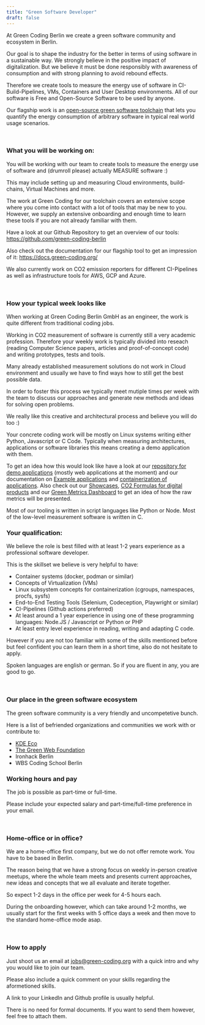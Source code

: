 ```yaml
---
title: "Green Software Developer"
draft: false
---
```


At Green Coding Berlin we create a green software community and ecosystem in Berlin. 

Our goal is to shape the industry for the better in terms of using software in a sustainable way.
We strongly believe in the positive impact of digitalization. But we believe it must be done responsibly with awareness of consumption and with strong planning to avoid rebound effects.

Therefore we create tools to measure the energy use of software in CI-Build-Pipelines, VMs, Containers and User Desktop environments.
All of our software is Free and Open-Source Software to be used by anyone.

Our flagship work is an [open-source green software toolchain](https://github.com/green-coding-berlin/green-metrics-tool) that lets you quantify the energy consumption of arbitrary software in typical real world usage scenarios.

&nbsp;

### What you will be working on:
You will be working with our team to create tools to measure the energy use of software and (drumroll please) actually MEASURE software :)

This may include setting up and measuring Cloud environments, build-chains, Virtual Machines and more.

The work at Green Coding for our toolchain covers an extensive scope where you come into contact with a lot of tools that may be new to you. However, we supply an extensive onboarding and enough time to learn these tools if you are not already familiar with them.

Have a look at our Github Repository to get an overview of our tools: https://github.com/green-coding-berlin 

Also check out the documentation for our flagship tool to get an impression of it: https://docs.green-coding.org/

We also currently work on CO2 emission reporters for different CI-Pipelines as well as infrastructure tools for AWS, GCP and Azure.

&nbsp;

### How your typical week looks like

When working at Green Coding Berlin GmbH as an engineer, the work is quite different from traditional coding jobs.

Working in CO2 measurement of software is currently still a very academic profession. Therefore your weekly work is typically divided into reseach (reading Computer Science papers, articles and proof-of-concept code) and writing prototypes, tests and tools.

Many already established measurement solutions do not work in Cloud environment and usually we have to find ways how to still get the best possible data.

In order to foster this process we typically meet mutiple times per week with the team to discuss our approaches and generate new methods and ideas for solving open problems.

We really like this creative and architectural process and believe you will do too :)

Your concrete coding work will be mostly on Linux systems writing either Python, Javascript or C Code. 
Typically when measuring architectures, applications or software libraries this means creating a demo application with them.

To get an idea how this would look like have a look at our [repository for demo applications](https://github.com/green-coding-berlin/example-applications) (mostly web applications at the moment) and our documentation on [Example applications](https://docs.green-coding.org/docs/prologue/example-applications/) and [containerization of applications](https://docs.green-coding.org/docs/measuring/containerizing-applications/).
Also check out our [Showcases](https://www.green-coding.org/showcases), [CO2 Formulas for digital products](https://www.green-coding.org/co2-formulas) and our [Green Metrics Dashboard](https://metrics.green-coding.org) to get an idea of how the raw metrics will be presented.

Most of our tooling is written in script languages like Python or Node. Most of the low-level measurement software is written in C.


### Your qualification:

We believe the role is best filled with at least 1-2 years experience as a professional software developer. 

This is the skillset we believe is very helpful to have:
- Container systems (docker, podman or similar)
- Concepts of Virtualization (VMs)
- Linux subsystem concepts for containerization (cgroups, namespaces, procfs, sysfs)
- End-to-End Testing Tools (Selenium, Codeception, Playwright or similar)
- CI-Pipelines (Github actions preferred)
- At least around a 1 year experience in using one of these programming languages: Node.JS / Javascript or Python or PHP
- At least entry level experience in reading, writing and adapting C code.

However if you are not too familiar with some of the skills mentioned before but feel confident you
can learn them in a short time, also do not hesitate to apply.

Spoken languages are english or german. So if you are fluent in any, you are good to go.

&nbsp;

### Our place in the green software ecosystem

The green software community is a very friendly and uncompetetive bunch.

Here is a list of befriended organizations and communities we work with or contribute to:
- [KDE Eco](https://eco.kde.org/)
- [The Green Web Foundation](https://www.thegreenwebfoundation.org/)
- Ironhack Berlin 
- WBS Coding School Berlin

### Working hours and pay

The job is possible as part-time or full-time.

Please include your expected salary and part-time/full-time preference in your email.

&nbsp;

### Home-office or in office?
We are a home-office first company, but we do not offer remote work. You have to be based in Berlin.

The reason being that we have a strong focus on weekly in-person creative meetups, where the whole team meets and presents
current approaches, new ideas and concepts that we all evaluate and iterate together.

So expect 1-2 days in the office per week for 4-5 hours each.

During the onboarding however, which can take around 1-2 months, we usually start for the first weeks with 5 office days a week and then move
 to the standard home-office mode asap.

&nbsp;

### How to apply
Just shoot us an email at jobs@green-coding.org with a quick intro and why you would like to join our team.

Please also include a quick comment on your skills regarding the aformetioned skills.

A link to your LinkedIn and Github profile is usually helpful.


There is no need for formal documents. If you want to send them however, feel free to attach them.
